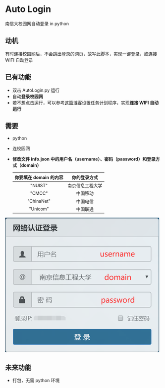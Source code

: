 # Auto Login

南信大校园网自动登录 in python

## 动机

有时连接校园网后，不会跳出登录的网页，故写此脚本，实现一键登录，或连接 WIFI 自动登录

## 已有功能

- 双击 AutoLogin.py 运行
- 自动**登录校园网**
- 若不想点击运行，可以参考[这篇博客](https://yharea.com/421/#%E5%85%B7%E4%BD%93%E6%AD%A5%E9%AA%A4)设置任务计划程序，实现**连接 WIFI 自动运行**

## 需要

- python
- 连校园网
- **修改文件 info.json 中的用户名（username）、密码（password）和登录方式（domain）**

  | 你要填在 domain 的内容 |   你的登录方式   |
  | :--------------------: | :--------------: |
  |        "NUIST"         | 南京信息工程大学 |
  |         "CMCC"         |     中国移动     |
  |       "ChinaNet"       |     中国电信     |
  |        "Unicom"        |     中国联通     |

![info.json 对应登录界面的内容](login.png)

## 未来功能

- 打包，无需 python 环境
